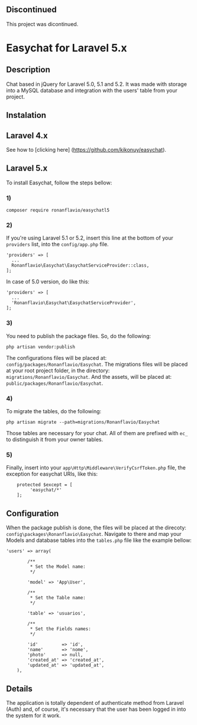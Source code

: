 ## Discontinued

This project was dicontinued.

# Easychat for Laravel 5.x

## Description

Chat based in jQuery for Laravel 5.0, 5.1 and 5.2. It was made with storage into a MySQL database and integration with the users' table from your project.

## Instalation

## Laravel 4.x

See how to [clicking here] (https://github.com/kikonuy/easychat).

## Laravel 5.x

To install Easychat, follow the steps bellow:

### 1)
```
composer require ronanflavio/easychatl5
```
### 2)

If you're using Laravel 5.1 or 5.2, insert this line at the bottom of your `providers` list, into the `config/app.php` file.

```
'providers' => [
  ...
  Ronanflavio\Easychat\EasychatServiceProvider::class,
];
```

In case of 5.0 version, do like this:

```
'providers' => [
  ...
  'Ronanflavio\Easychat\EasychatServiceProvider',
];
```
### 3)
You need to publish the package files. So, do the following:

```
php artisan vendor:publish
```

The configurations files will be placed at: `config/packages/Ronanflavio/Easychat`.
The migrations files will be placed at your root project folder, in the directory: `migrations/Ronanflavio/Easychat`.
And the assets, will be placed at: `public/packages/Ronanflavio/Easychat`.

### 4)

To migrate the tables, do the following:

```
php artisan migrate --path=migrations/Ronanflavio/Easychat
```

Those tables are necessary for your chat. All of them are prefixed with `ec_` to distinguish it from your owner tables.

### 5)

Finally, insert into your `app\Http\Middleware\VerifyCsrfToken.php` file, the exception for easychat URIs, like this:

```
	protected $except = [
		 'easychat/*'
	];
```

## Configuration

When the package publish is done, the files will be placed at the direcoty: `config\packages\Ronanflavio\Easychat`.
Navigate to there and map your Models and database tables into the `tables.php` file like the example bellow:

```
'users' => array(

        /**
         * Set the Model name:
         */

        'model' => 'App\User',

        /**
         * Set the Table name:
         */

        'table' => 'usuarios',

        /**
         * Set the Fields names:
         */

        'id'         => 'id',
        'name'       => 'nome',
        'photo'      => null,
        'created_at' => 'created_at',
        'updated_at' => 'updated_at',
    ),
```

## Details

The application is totally dependent of authenticate method from Laravel (Auth) and, of course, it's necessary that the user has been logged in into the system for it work.
